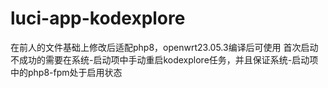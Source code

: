 # luci-app-kodexplore
在前人的文件基础上修改后适配php8，openwrt23.05.3编译后可使用
首次启动不成功的需要在系统-启动项中手动重启kodexplore任务，并且保证系统-启动项中的php8-fpm处于启用状态
